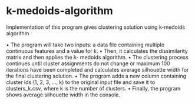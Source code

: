 # k-medoids-algorithm
Implementation of this program gives clustering solution using k-medoids algorithm


•	The program will take two inputs: a data file containing multiple continuous features and a value for k. 
•	Then, it calculates the dissimilarity matrix and then applies the k-   medoids algorithm.
•	The clustering process continues until cluster assignments do not change or maximum 100 iterations have been completed and calculates average silhouette width for the final clustering solution.
•	The program adds a new column containing cluster ids (1, 2, 3, …, k) to the original input file and save it to clusters_k.csv, where k is the number of clusters.
•	Finally, the program shows average silhouette width in the console.



